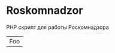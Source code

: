 Roskomnadzor
============

PHP скрипт для работы Роскомнадзора
<table>
    <tr>
        <td>Foo</td>
    </tr>
</table>
